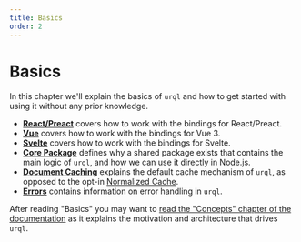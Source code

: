 ```yaml
---
title: Basics
order: 2
---
```


# Basics

In this chapter we'll explain the basics of `urql` and how to get started with using it without any
prior knowledge.

- [**React/Preact**](./react-preact.md) covers how to work with the bindings for React/Preact.
- [**Vue**](./vue.md) covers how to work with the bindings for Vue 3.
- [**Svelte**](./Svelte.md) covers how to work with the bindings for Svelte.
- [**Core Package**](./core-package.md) defines why a shared package exists that contains the main
  logic of `urql`, and how we can use it directly in Node.js.
- [**Document Caching**](./document-caching.md) explains the default cache mechanism of `urql`, as opposed to the opt-in
  [Normalized Cache](../graphcache/normalized-caching.md).
- [**Errors**](./errors.md) contains information on error handling in `urql`.

After reading "Basics" you may want to [read the "Concepts" chapter of the
documentation](../concepts/README.md) as it explains the motivation and architecture that drives
`urql`.
